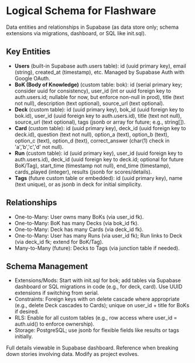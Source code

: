 # Logical Schema for Flashware

Data entities and relationships in Supabase (as data store only; schema extensions via migrations, dashboard, or SQL like init.sql).

## Key Entities
- **Users** (built-in Supabase auth.users table): id (uuid primary key), email (string), created_at (timestamp), etc. Managed by Supabase Auth with Google OAuth.
- **BoK (Body of Knowledge)** (custom table: bok): id (serial primary key; consider uuid for consistency), user_id (int or uuid foreign key to auth.users.id; nullable for now, but enforce non-null in prod), title (text not null), description (text optional), source_url (text optional).
- **Deck** (custom table): id (uuid primary key), bok_id (uuid foreign key to bok.id), user_id (uuid foreign key to auth.users.id), title (text not null), source_url (text optional), tags (jsonb or array for future; e.g., string[]).
- **Card** (custom table): id (uuid primary key), deck_id (uuid foreign key to deck.id), question (text not null), option_a (text), option_b (text), option_c (text), option_d (text), correct_answer (char(1) check in 'a','b','c','d' not null).
- **Run** (custom table): id (uuid primary key), user_id (uuid foreign key to auth.users.id), deck_id (uuid foreign key to deck.id; optional for future BoK/Tag), start_time (timestamp not null), end_time (timestamp), cards_played (integer), results (jsonb for scores/details).
- **Tags** (future custom table or embedded): id (uuid primary key), name (text unique), or as jsonb in deck for initial simplicity.

## Relationships
- One-to-Many: User owns many BoKs (via user_id fk).
- One-to-Many: BoK has many Decks (via bok_id fk).
- One-to-Many: Deck has many Cards (via deck_id fk).
- One-to-Many: User has many Runs (via user_id fk); Run links to Deck (via deck_id fk; extend for BoK/Tag).
- Many-to-Many (future): Decks to Tags (via junction table if needed).

## Schema Management
- Extensions/Mods: Start with init.sql for bok; add tables via Supabase dashboard or SQL migrations in code (e.g., for deck, card). Use UUID extensions if switching from serial.
- Constraints: Foreign keys with on delete cascade where appropriate (e.g., delete Deck cascades to Cards); unique on user_id + title for BoKs if desired.
- RLS: Enable for all custom tables (e.g., row access where user_id = auth.uid() to enforce ownership).
- Storage: PostgreSQL; use jsonb for flexible fields like results or tags initially.

Full details viewable in Supabase dashboard. Reference when breaking down stories involving data. Modify as project evolves.